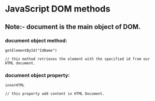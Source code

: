 # JavaScript DOM methods

## Note:- document is the main object of DOM.

### document object method:
    getElementById("IdName")

    // this method retrieves the element with the specified id from our HTML document. 

### document object property:
    innerHTML   

    // this property add content in HTML Document.